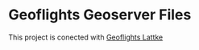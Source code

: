 # Geoflights Geoserver Files

This project is conected with [Geoflights Lattke](https://github.com/tonylattke/geoflights)